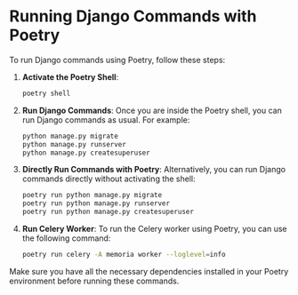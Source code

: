 # Running Django Commands with Poetry

To run Django commands using Poetry, follow these steps:

1. **Activate the Poetry Shell**:
    ```sh
    poetry shell
    ```

2. **Run Django Commands**:
    Once you are inside the Poetry shell, you can run Django commands as usual. For example:
    ```sh
    python manage.py migrate
    python manage.py runserver
    python manage.py createsuperuser
    ```

3. **Directly Run Commands with Poetry**:
    Alternatively, you can run Django commands directly without activating the shell:
    ```sh
    poetry run python manage.py migrate
    poetry run python manage.py runserver
    poetry run python manage.py createsuperuser
    ```

4. **Run Celery Worker**:
    To run the Celery worker using Poetry, you can use the following command:
    ```sh
    poetry run celery -A memoria worker --loglevel=info
    ```

Make sure you have all the necessary dependencies installed in your Poetry environment before running these commands.